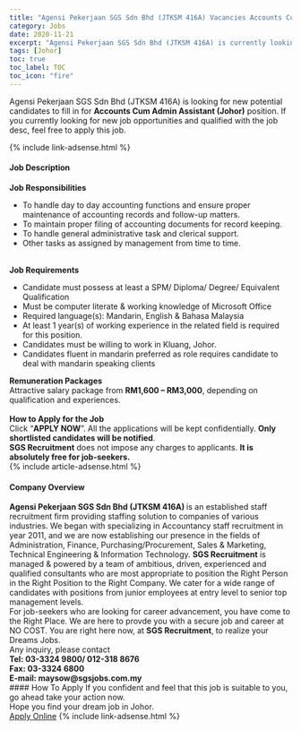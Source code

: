 ```yaml
---
title: "Agensi Pekerjaan SGS Sdn Bhd (JTKSM 416A) Vacancies Accounts Cum Admin Assistant (Johor)" 
category: Jobs 
date: 2020-11-21 
excerpt: "Agensi Pekerjaan SGS Sdn Bhd (JTKSM 416A) is currently looking for suitable person to fill in the Accounts Cum Admin Assistant (Johor) which positioned at Johor" 
tags: [Johor] 
toc: true 
toc_label: TOC 
toc_icon: "fire" 
--- 
```


<p>Agensi Pekerjaan SGS Sdn Bhd (JTKSM 416A) is looking for new potential candidates to fill in for <b>Accounts Cum Admin Assistant (Johor)</b> position. If you currently looking for new job opportunities and qualified with the job desc, feel free to apply this job.
</p>{% include link-adsense.html %} 
<div><div><div><h4>Job Description</h4></div></div><div><div><span><div><div><strong>Job Responsibilities</strong><ul><li>To handle day to day accounting functions and ensure proper maintenance of accounting records and follow-up matters.</li><li>To maintain proper filing of accounting documents for record keeping.</li><li>To handle general administrative task and clerical support.</li><li>Other tasks as assigned by management from time to time.</li></ul><div><br><strong>Job Requirements</strong></div><ul><li>Candidate must possess at least a SPM/ Diploma/ Degree/ Equivalent Qualification</li><li>Must be computer literate &amp; working knowledge of Microsoft Office</li><li>Required language(s): Mandarin, English &amp; Bahasa Malaysia</li><li>At least 1 year(s) of working experience in the related field is required for this position.</li><li>Candidates must be willing to work in Kluang, Johor.</li><li>Candidates fluent in mandarin preferred as role requires candidate to deal with mandarin speaking clients</li></ul><strong>Remuneration Packages</strong><br>Attractive salary package from <strong>RM1,600 &#8211; RM3,000</strong>, depending on qualification and experiences.<div><br><strong>How to Apply for the Job</strong></div><div>Click &#8220;<strong>APPLY NOW</strong>&#8221;. All the applications will be kept confidentially. <strong>Only shortlisted candidates will be notified</strong>.</div><div><strong>SGS Recruitment</strong> does not impose any charges to applicants. <strong>It is absolutely free for job-seekers.</strong></div></div></div></span></div></div></div> 
{% include article-adsense.html %} 
<div><div><div><h4>Company Overview</h4></div></div><div><div><span><div><div><strong>Agensi Pekerjaan SGS Sdn Bhd (JTKSM 416A) </strong>is an established staff recruitment firm providing staffing solution to companies of various industries. We began with specializing in Accountancy staff recruitment in year 2011, and we are now establishing our presence in the fields of Administration, Finance, Purchasing/Procurement, Sales &amp; Marketing, Technical Engineering &amp; Information Technology. <strong>SGS Recruitment</strong> is managed &amp; powered by a team of ambitious, driven, experienced and qualified consultants who are most appropriate to position the Right Person in the Right Position to the Right Company. We cater for a wide range of candidates with positions from junior employees at entry level to senior top management levels.</div><div>For job-seekers who are looking for career advancement, you have come to the Right Place. We are here to provde you with a secure job and career at NO COST. You are right here now, at <strong>SGS Recruitment</strong>, to realize your Dreams Jobs.</div><div>Any inquiry, please contact</div><div><strong>Tel: 03-3324 9800/ 012-318 8676</strong></div><div><strong>Fax: 03-3324 6800</strong></div><div><strong>E-mail: maysow@sgsjobs.com.my</strong></div></div></span></div></div></div> 
#### How To Apply 
If you confident and feel that this job is suitable to you, go ahead take your action now. <br/> 
Hope you find your dream job in Johor. <br/> 
<a href="https://www.jobstreet.com.my/en/job/accounts-cum-admin-assistant-johor-4428599?jobId=jobstreet-my-job-4428599&sectionRank=2&token=0~91ed01a8-cb65-41c9-887c-9573e698007e&fr=SRP%20View%20In%20New%20Ta" class="btn btn--info" target="_blank" rel="nofollow noopenner">Apply Online</a> 
{% include link-adsense.html %} 